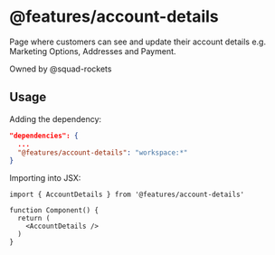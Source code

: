 # @features/account-details
Page where customers can see and update their account details e.g. Marketing Options, Addresses and Payment.

Owned by @squad-rockets

## Usage
Adding the dependency:
```json
"dependencies": {
  ...
  "@features/account-details": "workspace:*"
}
```

Importing into JSX:
```tsx
import { AccountDetails } from '@features/account-details'

function Component() {
  return (
    <AccountDetails />
  )
}
```
